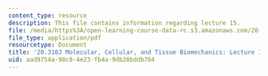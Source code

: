 ```yaml
---
content_type: resource
description: This file contains information regarding lecture 15.
file: /media/https%3A/open-learning-course-data-rc.s3.amazonaws.com/20-310j-molecular-cellular-and-tissue-biomechanics-spring-2015/aad9754a98c84e23fb4a9db28bddb764_MIT20_310JS15_Lecture15.pdf
file_type: application/pdf
resourcetype: Document
title: '20.310J Molecular, Cellular, and Tissue Biomechanics: Lecture 15'
uid: aad9754a-98c8-4e23-fb4a-9db28bddb764
---
```

